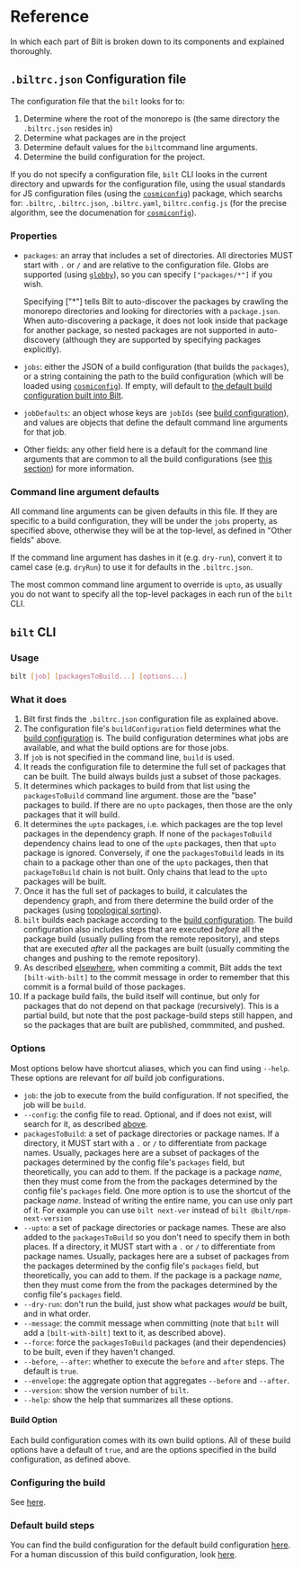 <!-- markdownlint-disable MD033 -->
# Reference

In which each part of Bilt is broken down to its components and explained thoroughly.

## <a name="configuration-file"></name>`.biltrc.json` Configuration file

The configuration file that the `bilt` looks for to:

1. Determine where the root of the monorepo is (the same directory the `.biltrc.json` resides in)
1. Determine what packages are in the project
1. Determine default values for the `bilt`command line arguments.
1. Determine the build configuration for the project.

If you do not specify a configuration file, `bilt` CLI looks in the current
directory and upwards for the configuration file, using the usual standards for JS configuration
files (using the [`cosmiconfig`](https://github.com/davidtheclark/cosmiconfig)) package, which
searchs for: `.biltrc`, `.biltrc.json`, `.biltrc.yaml`, `biltrc.config.js`
(for the precise algorithm, see the documenation
for [`cosmiconfig`](https://github.com/davidtheclark/cosmiconfig)).

### Properties

* `packages`: an array that includes a set of directories. All directories MUST
   start with `.` or `/` and are relative to the configuration file.
   Globs are supported (using [`globby`](https://github.com/sindresorhus/globby)),
   so you can specify `["packages/*"]` if you wish.

   Specifying ["*"] tells Bilt to auto-discover the packages by crawling the
   monorepo directories and looking for directories with a `package.json`.
   When auto-discovering a package,
   it does not look inside that package for another package, so nested packages
   are not supported in auto-discovery
   (although they are supported by specifying packages explicitly).
* `jobs`: either the JSON of a build configuration (that builds the `packages`), or a string
  containing the path to the build configuration (which will be loaded using
  [`cosmiconfig`](https://github.com/davidtheclark/cosmiconfig)). If empty, will default to [the
  default build configuration built into
  Bilt](./build-configurations.md#the-default-build-configuration).
* `jobDefaults`: an object whose keys are `jobIds` (see [build
   configuration](./build-configurations.md)), and values are objects that define
   the default command line arguments for that job.
* Other fields: any other field here is a default for the command line arguments that
  are common to all the build configurations (see [this section](#command-line-argument-defaults))
  for more information.

### Command line argument defaults

All command line arguments can be given defaults in this file. If they are specific
to a build configuration, they will be under the `jobs` property, as specified above,
otherwise they will be at the top-level, as defined in "Other fields" above.

If the command line argument has dashes in it (e.g. `dry-run`), convert it to camel case
(e.g. `dryRun`) to use it for defaults in the `.biltrc.json`.

The most common command line argument to override is `upto`, as usually you do not want to
specify all the top-level packages in each run of the `bilt` CLI.

## `bilt` CLI

### Usage

```sh
bilt [job] [packagesToBuild...] [options...]
```

### What it does

1. Bilt first finds the `.biltrc.json` configuration file as explained above.
1. The configuration file's `buildConfiguration` field determines what the [build
   configuration](./build-configurations.md) is. The build configuration determines
   what jobs are available, and what the build options are for those jobs.
1. If `job` is not specified in the command line, `build` is used.
1. It reads the configuration file to determine the full set of packages that can be built.
   The build always builds just a subset of those packages.
1. It determines which packages to build from that list using the `packagesToBuild` command line
   argument. those are the "base" packages to build.
   If there are no `upto` packages, then those are the only packages that it will build.
1. It determines the `upto` packages, i.e. which packages are the top level packages in the
   dependency graph. If none of the `packagesToBuild` dependency chains lead to one
   of the `upto` packages, then that `upto` package is ignored.
   Conversely, if one the `packagesToBuild`
   leads in its chain to a package other than one of the `upto` packages, then that
   `packageToBuild` chain is not built. Only chains that lead to the `upto` packages will be built.
1. Once it has the full set of packages to build, it calculates the dependency graph,
   and from there determine the build order of the packages
   (using [topological sorting](https://en.wikipedia.org/wiki/Topological_sorting)).
1. `bilt` builds each package according to the [build
   configuration](./docs/build-configurations.md). The build configuration also includes steps that
   are executed _before_ all the package build (usually pulling from the remote repository), and
   steps that are executed _after_ all the packages are built (usually commiting the changes and
   pushing to the remote repository).
1. As described [elsewhere](./how-bilt-works.md#packages-built-how),
   when commiting a commit, Bilt adds the text `[bilt-with-bilt]` to
   the commit message in order to remember that this commit is a formal build of those packages.
1. If a package build fails, the build itself will continue, but only for packages that
   do not depend on that package (recursively). This is a partial build, but note that the
   post package-build steps still happen, and so the packages that are built are published,
   commmited, and pushed.

### Options

Most options below have shortcut aliases, which you can find using `--help`. These options
are relevant for _all_ build job configurations.

* `job`: the job to execute from the build configuration. If not specified, the job will be `build`.
* `--config`: the config file to read. Optional, and if does not exist, will search
  for it, as described [above](#configuration-file).
* `packagesToBuild`: a set of package directories or package names. If a directory, it MUST
  start with a `.` or `/` to differentiate from package names. Usually, packages here are
  a subset of packages of the packages determined by the config file's `packages` field,
  but theoretically, you can add to them. If the package is a package _name_, then they must
  come from the from the packages determined by the config file's `packages` field.
  One more option is to use the shortcut of the package _name_. Instead of writing the entire name, you can use only part of it. For example you can use `bilt next-ver` instead of `bilt @bilt/npm-next-version`
* <a name="upto"></a>`--upto`: a set of package directories or package names.
  These are also added to the
  `packagesToBuild` so you don't need to specify them in both places. If a directory, it MUST
  start with a `.` or `/` to differentiate from package names. Usually, packages here are
  a subset of packages from the packages determined by the config file's `packages` field,
  but theoretically, you can add to them. If the package is a package _name_, then they must
  come from the from the packages determined by the config file's `packages` field.
* `--dry-run`: don't run the build, just show what packages _would_ be built, and in what order.
* `--message`: the commit message when committing
  (note that `bilt` will add a `[bilt-with-bilt]` text to it, as described above).
* `--force`: force the `packagesToBuild` packages (and their dependencies) to be built,
  even if they haven't changed.
* `--before`, `--after`: whether to execute the `before` and `after` steps. The default is `true`.
* `--envelope`: the aggregate option that aggregates `--before` and `--after`.
* `--version`: show the version number of `bilt`.
* `--help`: show the help that summarizes all these options.

#### Build Option

Each build configuration comes with its own build options.  All of these build options have a
default of `true`, and are the options specified in the build configuration, as defined above.

### <a name="configuring-build">Configuring the build

See [here](./build-configurations.md).

### Default build steps

You can find the build configuration for the default build configuration
[here](./packages/build-with-configuration/src/types.js). For a human discussion
of this build configuration, look [here](./build-configurations#the-default-build-configuration).
